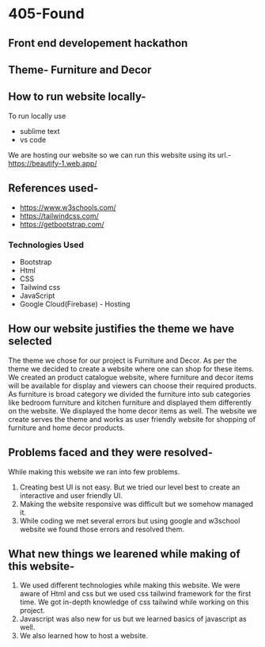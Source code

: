 # 405-Found
## Front end developement hackathon
## Theme- Furniture and Decor 


## How to run website locally-
To run locally use 
- sublime text
- vs code

We are hosting our website so we can run this website using its url.- https://beautify-1.web.app/


## References used-
- https://www.w3schools.com/
- https://tailwindcss.com/
- https://getbootstrap.com/


### Technologies Used
- Bootstrap
- Html
- CSS
- Tailwind css
- JavaScript
- Google Cloud(Firebase) - Hosting

## How our website justifies the theme we have selected
The theme we chose for our project is Furniture and Decor. As per the theme we decided to create a website where one can shop for these items. We created an product catalogue website, where furniture and decor items will be available for display and viewers can choose their required products. As furniture is broad category we divided the furniture into sub categories like bedroom furniture and kitchen furniture and displayed them differently on the website. We displayed the home decor items as well. 
The website we create serves the theme and works as user friendly website for shopping of furniture and home decor products.

## Problems faced and they were resolved-

While making this website we ran into few problems.
1. Creating best UI is not easy. But we tried our level best to create an interactive and user friendly UI.
2. Making the website responsive was difficult but we somehow managed it.
3. While coding we met several errors but using google and w3school website we found those errors and resolved them.



## What new things we learened while making of this website-
1. We used different technologies while making this website. We were aware of Html and css but we used css tailwind framework for the first time. We got in-depth knowledge of css tailwind while working on this project. 
2. Javascript was also new for us but we learned basics of javascript as well.
3. We also learned how to host a website.






